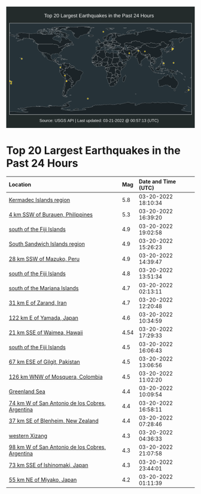 ![Map](./map.png)

# Top 20 Largest Earthquakes in the Past 24 Hours

| Location | Mag | Date and Time (UTC) |
|:---|:---|:---|
| [Kermadec Islands region](https://earthquake.usgs.gov/earthquakes/eventpage/us6000h67z) | 5.8 | 03-20-2022 18:10:34 |
| [4 km SSW of Burauen, Philippines](https://earthquake.usgs.gov/earthquakes/eventpage/us6000h67d) | 5.3 | 03-20-2022 16:39:20 |
| [south of the Fiji Islands](https://earthquake.usgs.gov/earthquakes/eventpage/us6000h68z) | 4.9 | 03-20-2022 19:02:58 |
| [South Sandwich Islands region](https://earthquake.usgs.gov/earthquakes/eventpage/us6000h677) | 4.9 | 03-20-2022 15:26:23 |
| [28 km SSW of Mazuko, Peru](https://earthquake.usgs.gov/earthquakes/eventpage/us6000h66w) | 4.9 | 03-20-2022 14:39:47 |
| [south of the Fiji Islands](https://earthquake.usgs.gov/earthquakes/eventpage/us6000h66q) | 4.8 | 03-20-2022 13:51:34 |
| [south of the Mariana Islands](https://earthquake.usgs.gov/earthquakes/eventpage/us6000h649) | 4.7 | 03-20-2022 02:13:11 |
| [31 km E of Zarand, Iran](https://earthquake.usgs.gov/earthquakes/eventpage/us6000h66e) | 4.7 | 03-20-2022 12:20:48 |
| [122 km E of Yamada, Japan](https://earthquake.usgs.gov/earthquakes/eventpage/us6000h65z) | 4.6 | 03-20-2022 10:34:59 |
| [21 km SSE of Waimea, Hawaii](https://earthquake.usgs.gov/earthquakes/eventpage/hv72956917) | 4.54 | 03-20-2022 17:29:33 |
| [south of the Fiji Islands](https://earthquake.usgs.gov/earthquakes/eventpage/us6000h679) | 4.5 | 03-20-2022 16:06:43 |
| [67 km ESE of Gilgit, Pakistan](https://earthquake.usgs.gov/earthquakes/eventpage/us6000h66m) | 4.5 | 03-20-2022 13:06:56 |
| [126 km WNW of Mosquera, Colombia](https://earthquake.usgs.gov/earthquakes/eventpage/us6000h664) | 4.5 | 03-20-2022 11:02:20 |
| [Greenland Sea](https://earthquake.usgs.gov/earthquakes/eventpage/us6000h65x) | 4.4 | 03-20-2022 10:09:54 |
| [74 km W of San Antonio de los Cobres, Argentina](https://earthquake.usgs.gov/earthquakes/eventpage/us6000h67g) | 4.4 | 03-20-2022 16:58:11 |
| [37 km SE of Blenheim, New Zealand](https://earthquake.usgs.gov/earthquakes/eventpage/us6000h65c) | 4.4 | 03-20-2022 07:28:46 |
| [western Xizang](https://earthquake.usgs.gov/earthquakes/eventpage/us6000h64p) | 4.3 | 03-20-2022 04:36:33 |
| [98 km W of San Antonio de los Cobres, Argentina](https://earthquake.usgs.gov/earthquakes/eventpage/us6000h69m) | 4.3 | 03-20-2022 21:07:58 |
| [73 km SSE of Ishinomaki, Japan](https://earthquake.usgs.gov/earthquakes/eventpage/us6000h6a8) | 4.3 | 03-20-2022 23:44:01 |
| [55 km NE of Miyako, Japan](https://earthquake.usgs.gov/earthquakes/eventpage/us6000h63x) | 4.2 | 03-20-2022 01:11:39 |
